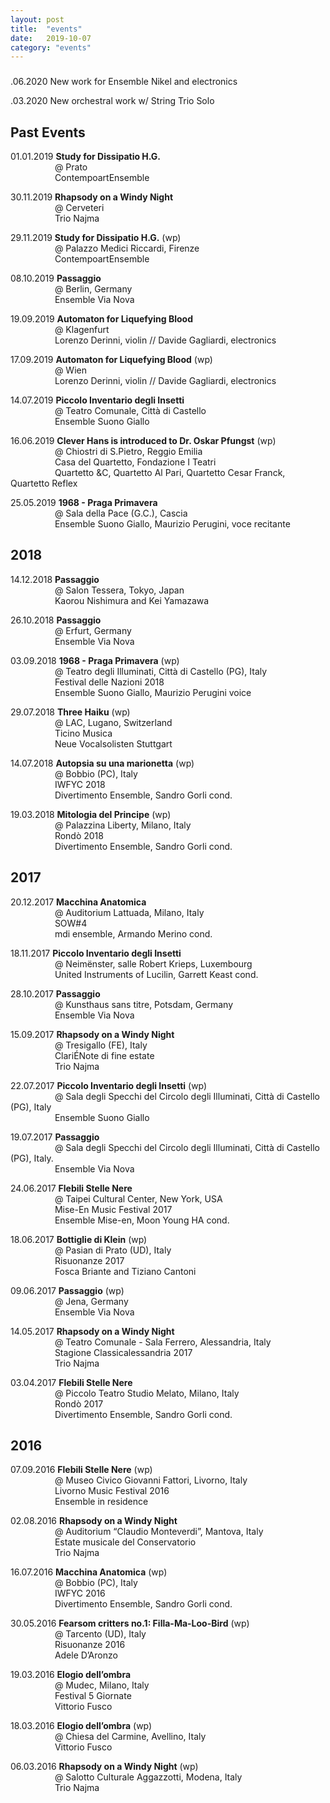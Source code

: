 ```yaml
---
layout: post
title:  "events"
date:   2019-10-07
category: "events"
---
```

###

.06.2020 New work for Ensemble Nikel and electronics

.03.2020 New orchestral work w/ String Trio Solo

## Past Events

01.01.2019 **Study for Dissipatio H.G.**<br>
&nbsp;&nbsp;&nbsp;&nbsp;&nbsp;&nbsp;&nbsp;&nbsp;&nbsp;&nbsp;&nbsp;&nbsp;&nbsp;&nbsp;&nbsp;&nbsp;&nbsp;
@ Prato <br>
&nbsp;&nbsp;&nbsp;&nbsp;&nbsp;&nbsp;&nbsp;&nbsp;&nbsp;&nbsp;&nbsp;&nbsp;&nbsp;&nbsp;&nbsp;&nbsp;&nbsp;
ContempoartEnsemble

30.11.2019 **Rhapsody on a Windy Night**<br>
&nbsp;&nbsp;&nbsp;&nbsp;&nbsp;&nbsp;&nbsp;&nbsp;&nbsp;&nbsp;&nbsp;&nbsp;&nbsp;&nbsp;&nbsp;&nbsp;&nbsp;
@ Cerveteri<br>
&nbsp;&nbsp;&nbsp;&nbsp;&nbsp;&nbsp;&nbsp;&nbsp;&nbsp;&nbsp;&nbsp;&nbsp;&nbsp;&nbsp;&nbsp;&nbsp;&nbsp;
Trio Najma

29.11.2019 **Study for Dissipatio H.G.** (wp)<br>
&nbsp;&nbsp;&nbsp;&nbsp;&nbsp;&nbsp;&nbsp;&nbsp;&nbsp;&nbsp;&nbsp;&nbsp;&nbsp;&nbsp;&nbsp;&nbsp;&nbsp;
@ Palazzo Medici Riccardi, Firenze<br>
&nbsp;&nbsp;&nbsp;&nbsp;&nbsp;&nbsp;&nbsp;&nbsp;&nbsp;&nbsp;&nbsp;&nbsp;&nbsp;&nbsp;&nbsp;&nbsp;&nbsp;
ContempoartEnsemble


08.10.2019 **Passaggio**<br>
&nbsp;&nbsp;&nbsp;&nbsp;&nbsp;&nbsp;&nbsp;&nbsp;&nbsp;&nbsp;&nbsp;&nbsp;&nbsp;&nbsp;&nbsp;&nbsp;&nbsp;
@ Berlin, Germany
<br>
&nbsp;&nbsp;&nbsp;&nbsp;&nbsp;&nbsp;&nbsp;&nbsp;&nbsp;&nbsp;&nbsp;&nbsp;&nbsp;&nbsp;&nbsp;&nbsp;&nbsp;
Ensemble Via Nova


19.09.2019 **Automaton for Liquefying Blood**<br>
&nbsp;&nbsp;&nbsp;&nbsp;&nbsp;&nbsp;&nbsp;&nbsp;&nbsp;&nbsp;&nbsp;&nbsp;&nbsp;&nbsp;&nbsp;&nbsp;&nbsp;
@ Klagenfurt <br>
&nbsp;&nbsp;&nbsp;&nbsp;&nbsp;&nbsp;&nbsp;&nbsp;&nbsp;&nbsp;&nbsp;&nbsp;&nbsp;&nbsp;&nbsp;&nbsp;&nbsp;
Lorenzo Derinni, violin // Davide Gagliardi, electronics

17.09.2019 **Automaton for Liquefying Blood** (wp)<br>
&nbsp;&nbsp;&nbsp;&nbsp;&nbsp;&nbsp;&nbsp;&nbsp;&nbsp;&nbsp;&nbsp;&nbsp;&nbsp;&nbsp;&nbsp;&nbsp;&nbsp;
@ Wien <br>
&nbsp;&nbsp;&nbsp;&nbsp;&nbsp;&nbsp;&nbsp;&nbsp;&nbsp;&nbsp;&nbsp;&nbsp;&nbsp;&nbsp;&nbsp;&nbsp;&nbsp;
Lorenzo Derinni, violin // Davide Gagliardi, electronics

14.07.2019 **Piccolo Inventario degli Insetti**<br>
&nbsp;&nbsp;&nbsp;&nbsp;&nbsp;&nbsp;&nbsp;&nbsp;&nbsp;&nbsp;&nbsp;&nbsp;&nbsp;&nbsp;&nbsp;&nbsp;&nbsp;
@ Teatro Comunale, Città di Castello <br>
&nbsp;&nbsp;&nbsp;&nbsp;&nbsp;&nbsp;&nbsp;&nbsp;&nbsp;&nbsp;&nbsp;&nbsp;&nbsp;&nbsp;&nbsp;&nbsp;&nbsp;
Ensemble Suono Giallo

16.06.2019 **Clever Hans is introduced to Dr. Oskar Pfungst** (wp)<br>
&nbsp;&nbsp;&nbsp;&nbsp;&nbsp;&nbsp;&nbsp;&nbsp;&nbsp;&nbsp;&nbsp;&nbsp;&nbsp;&nbsp;&nbsp;&nbsp;&nbsp;
@ Chiostri di S.Pietro, Reggio Emilia<br>
&nbsp;&nbsp;&nbsp;&nbsp;&nbsp;&nbsp;&nbsp;&nbsp;&nbsp;&nbsp;&nbsp;&nbsp;&nbsp;&nbsp;&nbsp;&nbsp;&nbsp;
Casa del Quartetto, Fondazione I Teatri<br>
&nbsp;&nbsp;&nbsp;&nbsp;&nbsp;&nbsp;&nbsp;&nbsp;&nbsp;&nbsp;&nbsp;&nbsp;&nbsp;&nbsp;&nbsp;&nbsp;&nbsp;
Quartetto &C, Quartetto Al Pari, Quartetto Cesar Franck, Quartetto Reflex

25.05.2019 **1968 - Praga Primavera**<br>
&nbsp;&nbsp;&nbsp;&nbsp;&nbsp;&nbsp;&nbsp;&nbsp;&nbsp;&nbsp;&nbsp;&nbsp;&nbsp;&nbsp;&nbsp;&nbsp;&nbsp;
@ Sala della Pace (G.C.), Cascia <br>
&nbsp;&nbsp;&nbsp;&nbsp;&nbsp;&nbsp;&nbsp;&nbsp;&nbsp;&nbsp;&nbsp;&nbsp;&nbsp;&nbsp;&nbsp;&nbsp;&nbsp;
Ensemble Suono Giallo, Maurizio Perugini, voce recitante


## 2018

14.12.2018 **Passaggio**<br>
&nbsp;&nbsp;&nbsp;&nbsp;&nbsp;&nbsp;&nbsp;&nbsp;&nbsp;&nbsp;&nbsp;&nbsp;&nbsp;&nbsp;&nbsp;&nbsp;&nbsp;
@ Salon Tessera, Tokyo, Japan<br>
&nbsp;&nbsp;&nbsp;&nbsp;&nbsp;&nbsp;&nbsp;&nbsp;&nbsp;&nbsp;&nbsp;&nbsp;&nbsp;&nbsp;&nbsp;&nbsp;&nbsp;
Kaorou Nishimura and Kei Yamazawa 


26.10.2018 **Passaggio**<br>
&nbsp;&nbsp;&nbsp;&nbsp;&nbsp;&nbsp;&nbsp;&nbsp;&nbsp;&nbsp;&nbsp;&nbsp;&nbsp;&nbsp;&nbsp;&nbsp;&nbsp;
@ Erfurt, Germany
<br>
&nbsp;&nbsp;&nbsp;&nbsp;&nbsp;&nbsp;&nbsp;&nbsp;&nbsp;&nbsp;&nbsp;&nbsp;&nbsp;&nbsp;&nbsp;&nbsp;&nbsp;
Ensemble Via Nova


03.09.2018 **1968 - Praga Primavera** (wp)<br>
&nbsp;&nbsp;&nbsp;&nbsp;&nbsp;&nbsp;&nbsp;&nbsp;&nbsp;&nbsp;&nbsp;&nbsp;&nbsp;&nbsp;&nbsp;&nbsp;&nbsp;
@ Teatro degli Illuminati, Città di Castello (PG), Italy<br>
&nbsp;&nbsp;&nbsp;&nbsp;&nbsp;&nbsp;&nbsp;&nbsp;&nbsp;&nbsp;&nbsp;&nbsp;&nbsp;&nbsp;&nbsp;&nbsp;&nbsp;
Festival delle Nazioni 2018<br>
&nbsp;&nbsp;&nbsp;&nbsp;&nbsp;&nbsp;&nbsp;&nbsp;&nbsp;&nbsp;&nbsp;&nbsp;&nbsp;&nbsp;&nbsp;&nbsp;&nbsp;
Ensemble Suono Giallo, Maurizio Perugini voice


29.07.2018 **Three Haiku** (wp)<br>
&nbsp;&nbsp;&nbsp;&nbsp;&nbsp;&nbsp;&nbsp;&nbsp;&nbsp;&nbsp;&nbsp;&nbsp;&nbsp;&nbsp;&nbsp;&nbsp;&nbsp;
@ LAC, Lugano, Switzerland<br>
&nbsp;&nbsp;&nbsp;&nbsp;&nbsp;&nbsp;&nbsp;&nbsp;&nbsp;&nbsp;&nbsp;&nbsp;&nbsp;&nbsp;&nbsp;&nbsp;&nbsp;
Ticino Musica<br>
&nbsp;&nbsp;&nbsp;&nbsp;&nbsp;&nbsp;&nbsp;&nbsp;&nbsp;&nbsp;&nbsp;&nbsp;&nbsp;&nbsp;&nbsp;&nbsp;&nbsp;
Neue Vocalsolisten Stuttgart<br>


14.07.2018 **Autopsia su una marionetta** (wp)<br>
&nbsp;&nbsp;&nbsp;&nbsp;&nbsp;&nbsp;&nbsp;&nbsp;&nbsp;&nbsp;&nbsp;&nbsp;&nbsp;&nbsp;&nbsp;&nbsp;&nbsp;
@ Bobbio (PC), Italy<br>
&nbsp;&nbsp;&nbsp;&nbsp;&nbsp;&nbsp;&nbsp;&nbsp;&nbsp;&nbsp;&nbsp;&nbsp;&nbsp;&nbsp;&nbsp;&nbsp;&nbsp;
IWFYC 2018<br>
&nbsp;&nbsp;&nbsp;&nbsp;&nbsp;&nbsp;&nbsp;&nbsp;&nbsp;&nbsp;&nbsp;&nbsp;&nbsp;&nbsp;&nbsp;&nbsp;&nbsp;
Divertimento Ensemble, Sandro Gorli cond.


19.03.2018 **Mitologia del Principe** (wp)<br>
&nbsp;&nbsp;&nbsp;&nbsp;&nbsp;&nbsp;&nbsp;&nbsp;&nbsp;&nbsp;&nbsp;&nbsp;&nbsp;&nbsp;&nbsp;&nbsp;&nbsp;
@ Palazzina Liberty, Milano, Italy<br>
&nbsp;&nbsp;&nbsp;&nbsp;&nbsp;&nbsp;&nbsp;&nbsp;&nbsp;&nbsp;&nbsp;&nbsp;&nbsp;&nbsp;&nbsp;&nbsp;&nbsp;
Rondò 2018<br>
&nbsp;&nbsp;&nbsp;&nbsp;&nbsp;&nbsp;&nbsp;&nbsp;&nbsp;&nbsp;&nbsp;&nbsp;&nbsp;&nbsp;&nbsp;&nbsp;&nbsp;
Divertimento Ensemble, Sandro Gorli cond. 


## 2017

20.12.2017 **Macchina Anatomica**<br>
&nbsp;&nbsp;&nbsp;&nbsp;&nbsp;&nbsp;&nbsp;&nbsp;&nbsp;&nbsp;&nbsp;&nbsp;&nbsp;&nbsp;&nbsp;&nbsp;&nbsp;
@ Auditorium Lattuada, Milano, Italy<br>
&nbsp;&nbsp;&nbsp;&nbsp;&nbsp;&nbsp;&nbsp;&nbsp;&nbsp;&nbsp;&nbsp;&nbsp;&nbsp;&nbsp;&nbsp;&nbsp;&nbsp;
SOW#4<br>
&nbsp;&nbsp;&nbsp;&nbsp;&nbsp;&nbsp;&nbsp;&nbsp;&nbsp;&nbsp;&nbsp;&nbsp;&nbsp;&nbsp;&nbsp;&nbsp;&nbsp;
mdi ensemble, Armando Merino cond.


18.11.2017 **Piccolo Inventario degli Insetti**<br>
&nbsp;&nbsp;&nbsp;&nbsp;&nbsp;&nbsp;&nbsp;&nbsp;&nbsp;&nbsp;&nbsp;&nbsp;&nbsp;&nbsp;&nbsp;&nbsp;&nbsp;
@ Neimënster, salle Robert Krieps, Luxembourg<br>
&nbsp;&nbsp;&nbsp;&nbsp;&nbsp;&nbsp;&nbsp;&nbsp;&nbsp;&nbsp;&nbsp;&nbsp;&nbsp;&nbsp;&nbsp;&nbsp;&nbsp;
United Instruments of Lucilin, Garrett Keast cond.


28.10.2017 **Passaggio**<br>
&nbsp;&nbsp;&nbsp;&nbsp;&nbsp;&nbsp;&nbsp;&nbsp;&nbsp;&nbsp;&nbsp;&nbsp;&nbsp;&nbsp;&nbsp;&nbsp;&nbsp;
@ Kunsthaus sans titre, Potsdam, Germany
<br>
&nbsp;&nbsp;&nbsp;&nbsp;&nbsp;&nbsp;&nbsp;&nbsp;&nbsp;&nbsp;&nbsp;&nbsp;&nbsp;&nbsp;&nbsp;&nbsp;&nbsp;
Ensemble Via Nova


15.09.2017 **Rhapsody on a Windy Night**<br>
&nbsp;&nbsp;&nbsp;&nbsp;&nbsp;&nbsp;&nbsp;&nbsp;&nbsp;&nbsp;&nbsp;&nbsp;&nbsp;&nbsp;&nbsp;&nbsp;&nbsp;
@ Tresigallo (FE), Italy<br>
&nbsp;&nbsp;&nbsp;&nbsp;&nbsp;&nbsp;&nbsp;&nbsp;&nbsp;&nbsp;&nbsp;&nbsp;&nbsp;&nbsp;&nbsp;&nbsp;&nbsp;
ClariÉNote di fine estate<br>
&nbsp;&nbsp;&nbsp;&nbsp;&nbsp;&nbsp;&nbsp;&nbsp;&nbsp;&nbsp;&nbsp;&nbsp;&nbsp;&nbsp;&nbsp;&nbsp;&nbsp;
Trio Najma


22.07.2017 **Piccolo Inventario degli Insetti** (wp)<br>
&nbsp;&nbsp;&nbsp;&nbsp;&nbsp;&nbsp;&nbsp;&nbsp;&nbsp;&nbsp;&nbsp;&nbsp;&nbsp;&nbsp;&nbsp;&nbsp;&nbsp;
@ Sala degli Specchi del Circolo degli Illuminati, Città di Castello (PG), Italy<br>
&nbsp;&nbsp;&nbsp;&nbsp;&nbsp;&nbsp;&nbsp;&nbsp;&nbsp;&nbsp;&nbsp;&nbsp;&nbsp;&nbsp;&nbsp;&nbsp;&nbsp;
Ensemble Suono Giallo


19.07.2017 **Passaggio**<br>
&nbsp;&nbsp;&nbsp;&nbsp;&nbsp;&nbsp;&nbsp;&nbsp;&nbsp;&nbsp;&nbsp;&nbsp;&nbsp;&nbsp;&nbsp;&nbsp;&nbsp;
@ Sala degli Specchi del Circolo degli Illuminati, Città di Castello (PG), Italy.<br>
&nbsp;&nbsp;&nbsp;&nbsp;&nbsp;&nbsp;&nbsp;&nbsp;&nbsp;&nbsp;&nbsp;&nbsp;&nbsp;&nbsp;&nbsp;&nbsp;&nbsp;
Ensemble Via Nova


24.06.2017 **Flebili Stelle Nere**<br>
&nbsp;&nbsp;&nbsp;&nbsp;&nbsp;&nbsp;&nbsp;&nbsp;&nbsp;&nbsp;&nbsp;&nbsp;&nbsp;&nbsp;&nbsp;&nbsp;&nbsp;
@ Taipei Cultural Center, New York, USA<br>
&nbsp;&nbsp;&nbsp;&nbsp;&nbsp;&nbsp;&nbsp;&nbsp;&nbsp;&nbsp;&nbsp;&nbsp;&nbsp;&nbsp;&nbsp;&nbsp;&nbsp;
Mise-En Music Festival 2017<br>
&nbsp;&nbsp;&nbsp;&nbsp;&nbsp;&nbsp;&nbsp;&nbsp;&nbsp;&nbsp;&nbsp;&nbsp;&nbsp;&nbsp;&nbsp;&nbsp;&nbsp;
Ensemble Mise-en, Moon Young HA cond.


18.06.2017 **Bottiglie di Klein** (wp)<br>
&nbsp;&nbsp;&nbsp;&nbsp;&nbsp;&nbsp;&nbsp;&nbsp;&nbsp;&nbsp;&nbsp;&nbsp;&nbsp;&nbsp;&nbsp;&nbsp;&nbsp;
@ Pasian di Prato (UD), Italy<br>
&nbsp;&nbsp;&nbsp;&nbsp;&nbsp;&nbsp;&nbsp;&nbsp;&nbsp;&nbsp;&nbsp;&nbsp;&nbsp;&nbsp;&nbsp;&nbsp;&nbsp;
Risuonanze 2017<br>
&nbsp;&nbsp;&nbsp;&nbsp;&nbsp;&nbsp;&nbsp;&nbsp;&nbsp;&nbsp;&nbsp;&nbsp;&nbsp;&nbsp;&nbsp;&nbsp;&nbsp;
Fosca Briante and Tiziano Cantoni 


09.06.2017 **Passaggio** (wp)<br>
&nbsp;&nbsp;&nbsp;&nbsp;&nbsp;&nbsp;&nbsp;&nbsp;&nbsp;&nbsp;&nbsp;&nbsp;&nbsp;&nbsp;&nbsp;&nbsp;&nbsp;
@ Jena, Germany<br>
&nbsp;&nbsp;&nbsp;&nbsp;&nbsp;&nbsp;&nbsp;&nbsp;&nbsp;&nbsp;&nbsp;&nbsp;&nbsp;&nbsp;&nbsp;&nbsp;&nbsp;
Ensemble Via Nova


14.05.2017 **Rhapsody on a Windy Night**<br>
&nbsp;&nbsp;&nbsp;&nbsp;&nbsp;&nbsp;&nbsp;&nbsp;&nbsp;&nbsp;&nbsp;&nbsp;&nbsp;&nbsp;&nbsp;&nbsp;&nbsp;
@ Teatro Comunale - Sala Ferrero, Alessandria, Italy<br>
&nbsp;&nbsp;&nbsp;&nbsp;&nbsp;&nbsp;&nbsp;&nbsp;&nbsp;&nbsp;&nbsp;&nbsp;&nbsp;&nbsp;&nbsp;&nbsp;&nbsp;
Stagione Classicalessandria 2017<br>
&nbsp;&nbsp;&nbsp;&nbsp;&nbsp;&nbsp;&nbsp;&nbsp;&nbsp;&nbsp;&nbsp;&nbsp;&nbsp;&nbsp;&nbsp;&nbsp;&nbsp;
Trio Najma


03.04.2017 **Flebili Stelle Nere**<br>
&nbsp;&nbsp;&nbsp;&nbsp;&nbsp;&nbsp;&nbsp;&nbsp;&nbsp;&nbsp;&nbsp;&nbsp;&nbsp;&nbsp;&nbsp;&nbsp;&nbsp;
@ Piccolo Teatro Studio Melato, Milano, Italy<br>
&nbsp;&nbsp;&nbsp;&nbsp;&nbsp;&nbsp;&nbsp;&nbsp;&nbsp;&nbsp;&nbsp;&nbsp;&nbsp;&nbsp;&nbsp;&nbsp;&nbsp;
Rondò 2017<br>
&nbsp;&nbsp;&nbsp;&nbsp;&nbsp;&nbsp;&nbsp;&nbsp;&nbsp;&nbsp;&nbsp;&nbsp;&nbsp;&nbsp;&nbsp;&nbsp;&nbsp;
Divertimento Ensemble, Sandro Gorli cond.


## 2016

07.09.2016 **Flebili Stelle Nere** (wp)<br>
&nbsp;&nbsp;&nbsp;&nbsp;&nbsp;&nbsp;&nbsp;&nbsp;&nbsp;&nbsp;&nbsp;&nbsp;&nbsp;&nbsp;&nbsp;&nbsp;&nbsp;
@ Museo Civico Giovanni Fattori, Livorno, Italy<br>
&nbsp;&nbsp;&nbsp;&nbsp;&nbsp;&nbsp;&nbsp;&nbsp;&nbsp;&nbsp;&nbsp;&nbsp;&nbsp;&nbsp;&nbsp;&nbsp;&nbsp;
Livorno Music Festival 2016<br>
&nbsp;&nbsp;&nbsp;&nbsp;&nbsp;&nbsp;&nbsp;&nbsp;&nbsp;&nbsp;&nbsp;&nbsp;&nbsp;&nbsp;&nbsp;&nbsp;&nbsp;
Ensemble in residence


02.08.2016 **Rhapsody on a Windy Night**<br>
&nbsp;&nbsp;&nbsp;&nbsp;&nbsp;&nbsp;&nbsp;&nbsp;&nbsp;&nbsp;&nbsp;&nbsp;&nbsp;&nbsp;&nbsp;&nbsp;&nbsp;
@ Auditorium “Claudio Monteverdi”, Mantova, Italy<br>
&nbsp;&nbsp;&nbsp;&nbsp;&nbsp;&nbsp;&nbsp;&nbsp;&nbsp;&nbsp;&nbsp;&nbsp;&nbsp;&nbsp;&nbsp;&nbsp;&nbsp;
Estate musicale del Conservatorio<br>
&nbsp;&nbsp;&nbsp;&nbsp;&nbsp;&nbsp;&nbsp;&nbsp;&nbsp;&nbsp;&nbsp;&nbsp;&nbsp;&nbsp;&nbsp;&nbsp;&nbsp;
Trio Najma


16.07.2016 **Macchina Anatomica** (wp)<br>
&nbsp;&nbsp;&nbsp;&nbsp;&nbsp;&nbsp;&nbsp;&nbsp;&nbsp;&nbsp;&nbsp;&nbsp;&nbsp;&nbsp;&nbsp;&nbsp;&nbsp;
@ Bobbio (PC), Italy<br>
&nbsp;&nbsp;&nbsp;&nbsp;&nbsp;&nbsp;&nbsp;&nbsp;&nbsp;&nbsp;&nbsp;&nbsp;&nbsp;&nbsp;&nbsp;&nbsp;&nbsp;
IWFYC 2016<br>
&nbsp;&nbsp;&nbsp;&nbsp;&nbsp;&nbsp;&nbsp;&nbsp;&nbsp;&nbsp;&nbsp;&nbsp;&nbsp;&nbsp;&nbsp;&nbsp;&nbsp;
Divertimento Ensemble, Sandro Gorli cond.


30.05.2016 **Fearsom critters no.1: Filla-Ma-Loo-Bird** (wp)<br>
&nbsp;&nbsp;&nbsp;&nbsp;&nbsp;&nbsp;&nbsp;&nbsp;&nbsp;&nbsp;&nbsp;&nbsp;&nbsp;&nbsp;&nbsp;&nbsp;&nbsp;
@ Tarcento (UD), Italy<br>
&nbsp;&nbsp;&nbsp;&nbsp;&nbsp;&nbsp;&nbsp;&nbsp;&nbsp;&nbsp;&nbsp;&nbsp;&nbsp;&nbsp;&nbsp;&nbsp;&nbsp;
Risuonanze 2016<br>
&nbsp;&nbsp;&nbsp;&nbsp;&nbsp;&nbsp;&nbsp;&nbsp;&nbsp;&nbsp;&nbsp;&nbsp;&nbsp;&nbsp;&nbsp;&nbsp;&nbsp;
Adele D’Aronzo


19.03.2016 **Elogio dell’ombra**<br>
&nbsp;&nbsp;&nbsp;&nbsp;&nbsp;&nbsp;&nbsp;&nbsp;&nbsp;&nbsp;&nbsp;&nbsp;&nbsp;&nbsp;&nbsp;&nbsp;&nbsp;
@ Mudec, Milano, Italy<br>
&nbsp;&nbsp;&nbsp;&nbsp;&nbsp;&nbsp;&nbsp;&nbsp;&nbsp;&nbsp;&nbsp;&nbsp;&nbsp;&nbsp;&nbsp;&nbsp;&nbsp;
Festival 5 Giornate<br>
&nbsp;&nbsp;&nbsp;&nbsp;&nbsp;&nbsp;&nbsp;&nbsp;&nbsp;&nbsp;&nbsp;&nbsp;&nbsp;&nbsp;&nbsp;&nbsp;&nbsp;
Vittorio Fusco


18.03.2016 **Elogio dell’ombra** (wp)<br>
&nbsp;&nbsp;&nbsp;&nbsp;&nbsp;&nbsp;&nbsp;&nbsp;&nbsp;&nbsp;&nbsp;&nbsp;&nbsp;&nbsp;&nbsp;&nbsp;&nbsp;
@ Chiesa del Carmine, Avellino, Italy<br>
&nbsp;&nbsp;&nbsp;&nbsp;&nbsp;&nbsp;&nbsp;&nbsp;&nbsp;&nbsp;&nbsp;&nbsp;&nbsp;&nbsp;&nbsp;&nbsp;&nbsp;
Vittorio Fusco


06.03.2016 **Rhapsody on a Windy Night** (wp)<br>
&nbsp;&nbsp;&nbsp;&nbsp;&nbsp;&nbsp;&nbsp;&nbsp;&nbsp;&nbsp;&nbsp;&nbsp;&nbsp;&nbsp;&nbsp;&nbsp;&nbsp;
@ Salotto Culturale Aggazzotti, Modena, Italy<br>
&nbsp;&nbsp;&nbsp;&nbsp;&nbsp;&nbsp;&nbsp;&nbsp;&nbsp;&nbsp;&nbsp;&nbsp;&nbsp;&nbsp;&nbsp;&nbsp;&nbsp;
Trio Najma
